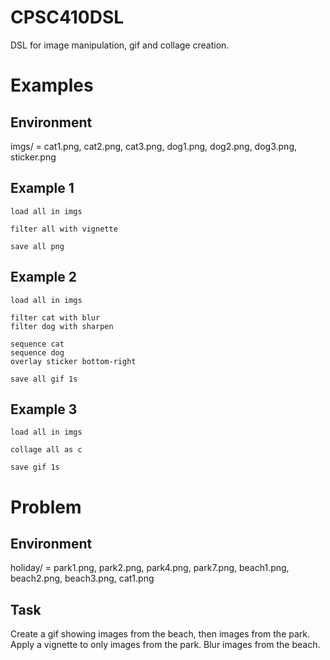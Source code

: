 # CPSC410DSL
DSL for image manipulation, gif and collage creation. 


# Examples
## Environment
imgs/ = cat1.png, cat2.png, cat3.png, dog1.png, dog2.png, dog3.png, sticker.png

## Example 1
```
load all in imgs

filter all with vignette

save all png
```

## Example 2
```
load all in imgs

filter cat with blur
filter dog with sharpen

sequence cat
sequence dog
overlay sticker bottom-right

save all gif 1s
```

## Example 3
```
load all in imgs

collage all as c

save gif 1s
```

# Problem
## Environment
holiday/ = park1.png, park2.png, park4.png, park7.png, beach1.png, beach2.png, beach3.png, cat1.png

## Task
Create a gif showing images from the beach, then images from the park. Apply a vignette to only images from the park. Blur images from the beach.


